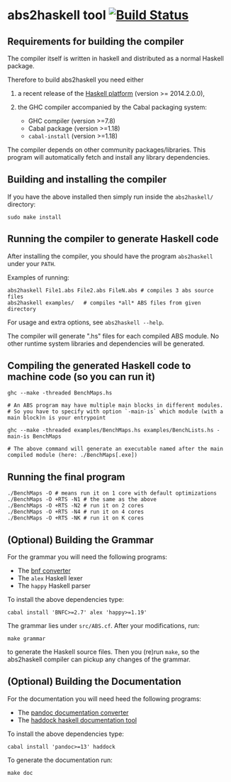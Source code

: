 # abs2haskell tool [![Build Status](https://travis-ci.org/bezirg/abs2haskell.svg)](https://travis-ci.org/bezirg/abs2haskell)

## Requirements for building the compiler

The compiler itself is written in haskell and distributed as a normal Haskell package.

Therefore to build abs2haskell you need either

1) a recent release of the [Haskell platform](https://www.haskell.org/platform/) (version >= 2014.2.0.0),

2) the GHC compiler accompanied by the Cabal packaging system:

    - GHC compiler (version >=7.8)
    - Cabal package (version >=1.18)
    - `cabal-install` (version >=1.18)

The compiler depends on other community packages/libraries. This program will automatically fetch and install any library dependencies.

## Building and installing the compiler

If you have the above installed then simply run inside the `abs2haskell/` directory:

~~~
sudo make install
~~~

## Running the compiler to generate Haskell code

After installing the compiler, you should have the program `abs2haskell` under your `PATH`.

Examples of running:

~~~
abs2haskell File1.abs File2.abs FileN.abs # compiles 3 abs source files
abs2haskell examples/   # compiles *all* ABS files from given directory
~~~

For usage and extra options, see `abs2haskell --help`.

The compiler will generate ".hs" files for each compiled ABS module. No other runtime system libraries and dependencies will be generated.

## Compiling the generated Haskell code to machine code (so you can run it)

~~~
ghc --make -threaded BenchMaps.hs 

# An ABS program may have multiple main blocks in different modules. 
# So you have to specify with option `-main-is` which module (with a main block)n is your entrypoint

ghc --make -threaded examples/BenchMaps.hs examples/BenchLists.hs -main-is BenchMaps

# The above command will generate an executable named after the main compiled module (here: ./BenchMaps[.exe])
~~~

## Running the final program

~~~
./BenchMaps -O # means run it on 1 core with default optimizations
./BenchMaps -O +RTS -N1 # the same as the above
./BenchMaps -O +RTS -N2 # run it on 2 cores
./BenchMaps -O +RTS -N4 # run it on 4 cores
./BenchMaps -O +RTS -NK # run it on K cores
~~~

## (Optional) Building the Grammar

For the grammar you will need the following programs:

- The [bnf converter](http://bnfc.digitalgrammars.com/)
- The `alex` Haskell lexer
- The `happy` Haskell parser

To install the above dependencies type:

~~~
cabal install 'BNFC>=2.7' alex 'happy>=1.19'
~~~

The grammar lies under `src/ABS.cf`. After your modifications, run:

~~~
make grammar
~~~

to generate the Haskell source files. Then you (re)run `make`, so the abs2haskell compiler can pickup any changes of the grammar.


## (Optional) Building the Documentation

For the documentation you will need heed the following programs:

- The [pandoc documentation converter](http://johnmacfarlane.net/pandoc/)
- The [haddock haskell documentation tool](http://www.haskell.org/haddock/)

To install the above dependencies type:

~~~
cabal install 'pandoc>=13' haddock
~~~

To generate the documentation run:

~~~
make doc
~~~

